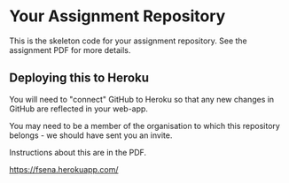 # Your Assignment Repository

This is the skeleton code for your assignment repository. See the assignment PDF for more details.

## Deploying this to Heroku

You will need to "connect" GitHub to Heroku so that any new changes in GitHub are reflected in your web-app.

You may need to be a member of the organisation to which this repository belongs - we should have sent you an invite.

Instructions about this are in the PDF.

https://fsena.herokuapp.com/
